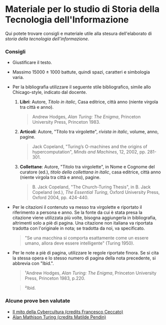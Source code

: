 # Materiale per lo studio di Storia della Tecnologia dell'Informazione

Qui potete trovare consigli e materiale utile alla stesura dell'elaborato di _storia della tecnologia dell'informazione_.

### Consigli
- Giustificare il testo.
- Massimo 15000 ± 1000 battute, quindi spazi, caratteri e simbologia varia.
- Per la bibliografia utilizzare il seguente stile bibliografico, simile allo Chicago-style, indicato dal docente.
  1. **Libri**: Autore, _Titolo in italic_, Casa editrice, città anno (niente virgola tra città e anno).
     > Andrew Hodges, _Alan Turing: The Enigma_, Princeton University Press, Princeton 1983.
  3. **Articoli**: Autore, "Titolo tra virgolette", _rivista in italic_, volume, anno, pagine.
     > Jack Copeland, "Turing’s O-machines and the origins of hypercomputation", _Minds and Machines_, 12, 2002, pp. 281-301.
  4. **Collettane**: Autore, "Titolo tra virgolette", in Nome e Cognome del curatore (ed.), _titolo della collettana in italic_, casa editrice, città anno (niente virgola tra città e anno), pagine.
     > B. Jack Copeland, "The Church-Turing Thesis", in B. Jack Copeland (ed.), _The Essential Turing_, Oxford University Press, Oxford 2004, pp. 424-440. 
- Per le citazioni il contenuto va messo tra virgolette e riportato il riferimento a persona e anno. Se la fonte da cui è stata presa la citazione viene utilizzata più volte, bisogna aggiungerla in bibliografia, altrimenti solo a piè di pagina. Una citazione non italiana va riportata tradotta con l'originale in nota; se tradotta da noi, va specificato.
  > "Se una macchina si comporta esattamente come un essere umano, allora deve essere intelligente" (Turing 1950).
- Per le note a piè di pagina, utilizzare le regole riportate finora. Se si cita la stessa opera e lo stesso numero di pagina della nota precedente, si abbrevia con "Ibid.".
  > ¹Andrew Hodges, _Alan Turing: The Enigma_, Princeton University Press, Princeton 1983, p.220.

  > ²Ibid.

### Alcune prove ben valutate
- [Il mito della Cybercultura (credits Francesco Ceccato)](/Dati/Studio/III_Anno/STI/Il%20mito%20della%20Cybercultura%20(credits%20Francesco%20Ceccato).pdf)
- [Alan Mathison Turing (credits Matilde Pendin)](/Dati/Studio/III_Anno/STI/Alan%20Mathison%20Turing%20(credits%20Matilde%20Pendin).pdf)

